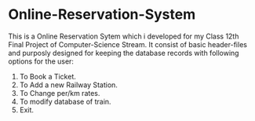# Online-Reservation-System

This is a Online Reservation Sytem which i developed for my Class 12th Final Project of Computer-Science Stream. It consist of basic header-files and purposly designed for keeping the database records with following options for the user: 

1. To Book a Ticket.  
2. To Add a new Railway Station.  
3. To Change per/km rates.  
4. To modify database of train.  
5. Exit.

